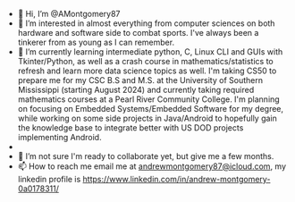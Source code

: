 - 👋 Hi, I’m @AMontgomery87
- 👀 I’m interested in almost everything from computer sciences on both hardware and software side to combat sports. I've always been a tinkerer from as young as I can remember.
- 🌱 I’m currently learning intermediate python, C, Linux CLI and GUIs with Tkinter/Python, as well as a crash course in mathematics/statistics to refresh and learn more data science topics as well. I'm taking CS50 to prepare me for my CSC B.S and M.S. at the University of Southern Mississippi (starting August 2024) and currently taking required mathematics courses at a Pearl River Community College.
I'm planning on focusing on Embedded Systems/Embedded Software for my degree, while working on some side projects in Java/Android to hopefully gain the knowledge base to integrate better with US DOD projects implementing Android. 
- 
- 💞️ I’m not sure I'm ready to collaborate yet, but give me a few months.
- 📫 How to reach me email me at andrewmontgomery87@icloud.com, my linkedin profile is https://www.linkedin.com/in/andrew-montgomery-0a0178311/

<!---
AMontgomery87/AMontgomery87 is a ✨ special ✨ repository because its `README.md` (this file) appears on your GitHub profile.
You can click the Preview link to take a look at your changes.
--->

